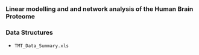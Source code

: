 ### Linear modelling and and network analysis of the Human Brain Proteome

### Data Structures
- `TMT_Data_Summary.xls`

